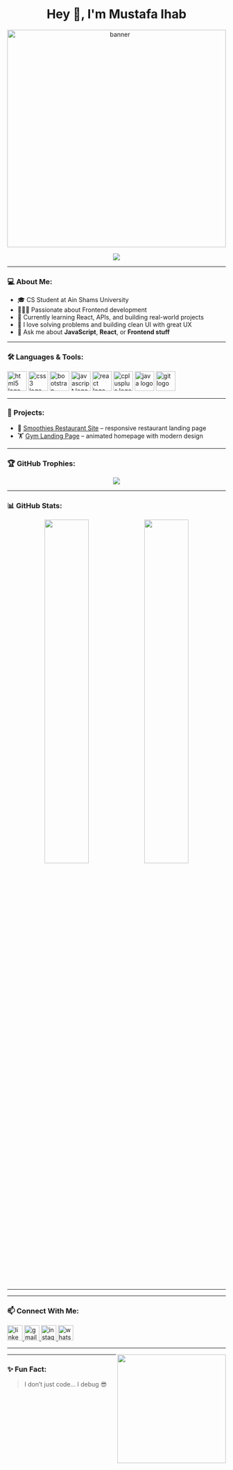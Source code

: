 <h1 align="center">Hey 👋, I'm Mustafa Ihab</h1>

<p align="center">
  <img src="https://images.unsplash.com/photo-1555066931-4365d14bab8c?fit=crop&w=1000&q=80" alt="banner" width="100%" height="500px" />
</p>

<p align="center">
  <img src="https://readme-typing-svg.herokuapp.com?color=%237F3FBF&size=25&center=true&vCenter=true&lines=Frontend+Developer;React+%7C+JavaScript+Lover;Problem+Solver+%7C+Team+Player" />
</p>

---

### 💻 About Me:

- 🎓 CS Student at Ain Shams University  
- 👨🏻‍💻 Passionate about Frontend development  
- 🌱 Currently learning React, APIs, and building real-world projects  
- 🧠 I love solving problems and building clean UI with great UX  
- 💬 Ask me about **JavaScript**, **React**, or **Frontend stuff**

---

### 🛠️ Languages & Tools:

<div align="left">
  <img src="https://cdn.jsdelivr.net/gh/devicons/devicon/icons/html5/html5-original.svg" height="45" alt="html5 logo" />
  <img src="https://cdn.jsdelivr.net/gh/devicons/devicon/icons/css3/css3-original.svg" height="45" alt="css3 logo" />
  <img src="https://cdn.jsdelivr.net/gh/devicons/devicon/icons/bootstrap/bootstrap-original.svg" height="45" alt="bootstrap logo" />
  <img src="https://cdn.jsdelivr.net/gh/devicons/devicon/icons/javascript/javascript-original.svg" height="45" alt="javascript logo" />
  <img src="https://cdn.jsdelivr.net/gh/devicons/devicon/icons/react/react-original.svg" height="45" alt="react logo" />
  <img src="https://cdn.jsdelivr.net/gh/devicons/devicon/icons/cplusplus/cplusplus-original.svg" height="45" alt="cplusplus logo" />
  <img src="https://cdn.jsdelivr.net/gh/devicons/devicon/icons/java/java-original.svg" height="45" alt="java logo" />
  <img src="https://cdn.jsdelivr.net/gh/devicons/devicon/icons/git/git-original.svg" height="45" alt="git logo" />
</div>

---

### 🚀 Projects:

- 🍔 [Smoothies Restaurant Site](https://mustafaihab99.github.io/SmoothiesRestaurant/) – responsive restaurant landing page  
- 🏋️ [Gym Landing Page](https://mustafaihab99.github.io/mygym/) – animated homepage with modern design  

---

### 🏆 GitHub Trophies:

<p align="center">
  <img src="https://github-profile-trophy.vercel.app/?username=Mustafaihab99&theme=dracula&row=1&column=6" />
</p>

---

### 📊 GitHub Stats:

<div align="center">
  <img src="https://github-readme-stats.vercel.app/api?username=Mustafaihab99&show_icons=true&theme=dracula" width="45%" />
  <img src="https://github-readme-streak-stats.herokuapp.com?user=Mustafaihab99&theme=dracula" width="45%" />
</div>

---

---

### 📫 Connect With Me:

<div align="left">
  <a href="https://www.linkedin.com/in/mustafa-ihab-5b501a2a9" target="_blank">
    <img src="https://img.shields.io/static/v1?message=LinkedIn&logo=linkedin&label=&color=0077B5&logoColor=white&labelColor=&style=flat" height="35" alt="linkedin logo"  />
  </a>
  <a href="mailto:mustafaihab9@gmail.com" target="_blank">
    <img src="https://img.shields.io/static/v1?message=Gmail&logo=gmail&label=&color=D14836&logoColor=white&labelColor=&style=flat" height="35" alt="gmail logo"  />
  </a>
  <a href="https://www.instagram.com/mustafa_lhab.9" target="_blank">
    <img src="https://img.shields.io/static/v1?message=Instagram&logo=instagram&label=&color=E4405F&logoColor=white&labelColor=&style=flat" height="35" alt="instagram logo"  />
  </a>
  <a href="https://wa.me/2001095921933" target="_blank">
    <img src="https://img.shields.io/static/v1?message=Whatsapp&logo=whatsapp&label=&color=25D366&logoColor=white&labelColor=&style=flat" height="35" alt="whatsapp logo"  />
  </a>
</div>

---

<img align="right" height="250" src="https://camo.githubusercontent.com/7cab7453b50c32be4c3605a42cb5e509644666999796555e759d06a9facf6b4a/68747470733a2f2f63646e2e6472696262626c652e636f6d2f75736572732f323133313939332f73637265656e73686f74732f343934383733362f74686f75676874776f726b732d6769665f6472696262626c652e676966"  />

---

### ✨ Fun Fact:
> I don’t just code... I debug 😎
